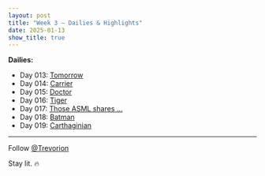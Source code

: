 ```yaml
---
layout: post
title: "Week 3 – Dailies & Highlights"
date: 2025-01-13
show_title: true
---
```


**Dailies:**
- Day 013: [Tomorrow](https://x.com/Trevorion/status/1878626465560048039)
- Day 014: [Carrier](https://x.com/Trevorion/status/1878957096307442105)
- Day 015: [Doctor](https://x.com/Trevorion/status/1879397776209158212)
- Day 016: [Tiger](https://x.com/Trevorion/status/1880138573032353910)
- Day 017: [Those ASML shares ...](https://x.com/Trevorion/status/1880304306769027312)
- Day 018: [Batman](https://x.com/Trevorion/status/1880516304832287107)
- Day 019: [Carthaginian](https://x.com/Trevorion/status/1880989468766949412)

---
Follow [@Trevorion](https://x.com/Trevorion)

Stay lit. 🔥
